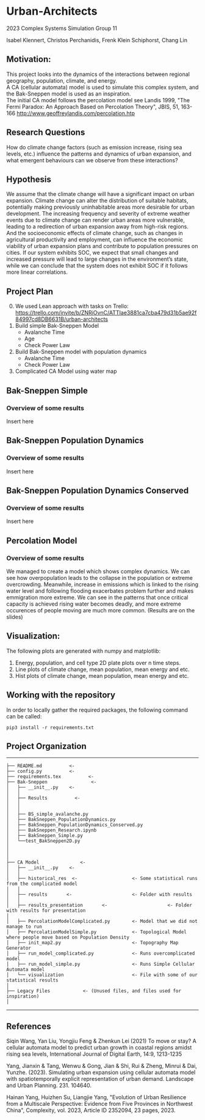 # Urban-Architects
2023 Complex Systems Simulation Group 11

Isabel Klennert, Christos Perchanidis, Frenk Klein Schiphorst, Chang Lin
## Motivation:  

This project looks into the dynamics of the interactions between regional geography, population, climate, and energy.  
A CA (cellular automata) model is used to simulate this complex system, and the Bak-Sneppen model is used as an inspiration.  
The initial CA model follows the percolation model see Landis 1999, "The Fermi Paradox: An Approach Based on Percolation Theory", JBIS, 51, 163-166
http://www.geoffreylandis.com/percolation.htp  


## Research Questions

How do climate change factors (such as emission increase, rising sea levels, etc.) influence the patterns and dynamics of urban expansion, and what emergent behaviours can we observe from these interactions? 

## Hypothesis

We assume that the climate change will have a significant impact on urban expansion. Climate change can alter the distribution of suitable habitats, potentially making previously uninhabitable areas more desirable for urban development. The increasing frequency and severity of extreme weather events due to climate change can render urban areas more vulnerable, leading to a redirection of urban expansion away from high-risk regions. And the socioeconomic effects of climate change, such as changes in agricultural productivity and employment, can influence the economic viability of urban expansion plans and contribute to population pressures on cities. 
If our system exhibits SOC, we expect that small changes and increased pressure will lead to large changes in the environment’s state, while we can conclude that the system does not exhibit SOC if it follows more linear correlations.

## Project Plan
0. We used Lean approach with tasks on Trello: https://trello.com/invite/b/ZNRiOvnC/ATTIae3881ca7cba479d31b5ae92f84997cd8DB6631B/urban-architects
1. Build simple Bak-Sneppen Model
    * Avalanche Time
    * Age
    * Check Power Law
3. Build Bak-Sneppen model with population dynamics
    * Avalanche Time
    * Check Power Law
4. Complicated CA Model using water map


 ## Bak-Sneppen Simple
### Overview of some results

Insert here

## Bak-Sneppen Population Dynamics
### Overview of some results

Insert here

## Bak-Sneppen Population Dynamics Conserved
### Overview of some results

Insert here

## Percolation Model
### Overview of some results
We managed to create a model which shows complex dynamics. We can see how overpopulation leads to the collapse in the population or extreme overcrowding. Meanwhile, increase in emissions which is linked to the rising water level and following flooding exacerbates problem further and makes emmigration more extreme. We can see in the patterns that once critical capacity is achieved rising water becomes deadly, and more extreme occurences of people moving are much more common. (Results are on the slides)


## Visualization:  
The following plots are generated with numpy and matplotlib:    
1. Energy, population, and cell type 2D plate plots over n time steps.    
2. Line plots of climate change, mean population, mean energy and etc.   
3. Hist plots of climate change, mean population, mean energy and etc.   

## Working with the repository

In order to locally gather the required packages, the following command can be called:
```
pip3 install -r requirements.txt
```


## Project Organization
------------


    ├── README.md          <- 
    ├── config.py          <- 
    ├── requirements.tex          <- 
    ├── Bak-Sneppen                <- 
    │   ├── __init__.py    <- 
    │   │
    │   ├── Results          <- 
    │   │  
    │   │
    │   ├── BS_simple_avalanche.py      
    │   ├── BakSneppen_PopulationDynamics.py   
    │   ├── BakSneppen_PopulationDynamics_Conserved.py
    │   ├── BakSneppen_Research.ipynb
    │   ├── BakSneppen_Simple.py  
    │   └──test_BakSneppen2D.py
    │  
    │   
    │       
    ├── CA Model               <- 
    │   ├── __init__.py    <- 
    │   │
    │   ├── historical_res  <-                    <- Some statistical runs from the complicated model
    │   │   
    │   ├── results       <-                      <- Folder with results
    │   │   
    │   ├── results_presentation       <-                      <- Folder with results for presentation
    │   
    │   ├── PercolationModelComplicated.py        <- Model that we did not manage to run
    │   ├── PercolationModelSimple.py             <- Topological Model where people move based on Population Density
    │   ├── init_map2.py                          <- Topography Map Generator
    │   ├── run_model_complicated.py              <- Runs overcomplicated model
    │   ├── run_model_simple.py                   <- Runs Simple Cellular Automata model
    │   └── visualization                         <- File with some of our statistical results
    │      
    ├── Legacy Files            <- (Unused files, and files used for inspiration)
    │   

--------


## References

Siqin Wang, Yan Liu, Yongjiu Feng & Zhenkun Lei (2021) To move or stay? A cellular automata model to predict urban growth in coastal regions amidst rising sea levels, International Journal of Digital Earth, 14:9, 1213-1235

Yang, Jianxin & Tang, Wenwu & Gong, Jian & Shi, Rui & Zheng, Minrui & Dai, Yunzhe. (2023). Simulating urban expansion using cellular automata model with spatiotemporally explicit representation of urban demand. Landscape and Urban Planning. 231. 104640. 

Hainan Yang, Huizhen Su, Liangjie Yang, "Evolution of Urban Resilience from a Multiscale Perspective: Evidence from Five Provinces in Northwest China", Complexity, vol. 2023, Article ID 2352094, 23 pages, 2023. 











